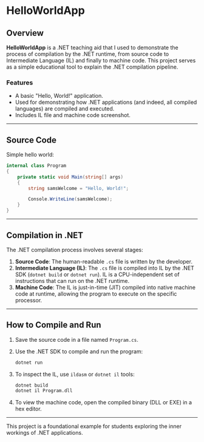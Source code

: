 # HelloWorldApp

## Overview

**HelloWorldApp** is a .NET teaching aid that I used to demonstrate the process of compilation by the .NET runtime, from source code to Intermediate Language (IL) and finally to machine code. This project serves as a simple educational tool to explain the .NET compilation pipeline.

### Features

- A basic "Hello, World!" application.
- Used for demonstrating how .NET applications (and indeed, all compiled languages) are compiled and executed.
- Includes IL file and machine code screenshot.

---

## Source Code

Simple hello world:

```csharp
internal class Program
{
    private static void Main(string[] args)
    {
        string samsWelcome = "Hello, World!";

        Console.WriteLine(samsWelcome);
    }
}
```

---

## Compilation in .NET

The .NET compilation process involves several stages:

1. **Source Code**: The human-readable `.cs` file is written by the developer.
2. **Intermediate Language (IL)**: The `.cs` file is compiled into IL by the .NET SDK (`dotnet build` or `dotnet run`). IL is a CPU-independent set of instructions that can run on the .NET runtime.
3. **Machine Code**: The IL is just-in-time (JIT) compiled into native machine code at runtime, allowing the program to execute on the specific processor.

---

## How to Compile and Run

1. Save the source code in a file named `Program.cs`.
2. Use the .NET SDK to compile and run the program:

   ```bash
   dotnet run
   ```

3. To inspect the IL, use `ildasm` or `dotnet il` tools:

   ```bash
   dotnet build
   dotnet il Program.dll
   ```

4. To view the machine code, open the compiled binary (DLL or EXE) in a hex editor.

---

This project is a foundational example for students exploring the inner workings of .NET applications.
